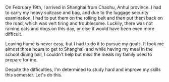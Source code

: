 On February 19th, I arrived in Shanghai from Chaohu, Anhui province. I had to carry my heavy suitcase and bag, and due to the luggage security examination, I had to put them on the rolling belt and then put them back on the road, which was vert tiring and troublesome. Luckily, there was not raining cats and dogs on this day, or else it would have been even more difficult.

Leaving home is never easy, but I had to do it to pursue my goals. It took me  almost three hours to get to Shanghai, and while having my meal in the school dining hall, I couldn't help but miss the meals my family used to prepare for me.

Despite the difficulties, I'm determined to study hard and improve my skills this semester. Let's do this.







